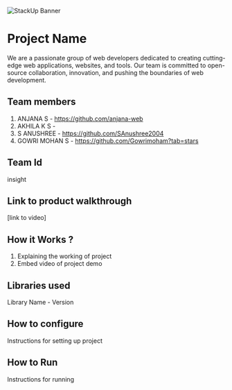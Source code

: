 ![StackUp Banner]([https://tinkerhub.frappe.cloud/files/stackup%20banner.jpeg])
# Project Name
We are a passionate group of web developers dedicated to creating cutting-edge web applications, websites, and tools. Our team is committed to open-source collaboration, innovation, and pushing the boundaries of web development.
## Team members
1. ANJANA S - https://github.com/anjana-web
2. AKHILA K S - 
3. S ANUSHREE - https://github.com/SAnushree2004
4. GOWRI MOHAN S - https://github.com/Gowrimoham?tab=stars
## Team Id
insight
## Link to product walkthrough
[link to video]
## How it Works ?
1. Explaining the working of project
2. Embed video of project demo
## Libraries used
Library Name - Version
## How to configure
Instructions for setting up project
## How to Run
Instructions for running
